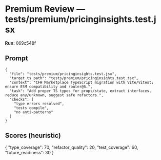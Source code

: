 # Premium Review — tests/premium/pricinginsights.test.jsx

**Run:** 069c548f

## Prompt

```
{
  "file": "tests/premium/pricinginsights.test.jsx",
  "target_ts_path": "tests/premium/pricinginsights.test.tsx",
  "context": "CFH Marketplace TypeScript migration with Vite/Vitest; ensure ESM compatibility and router@6.",
  "task": "Add proper TS types for props/state, extract interfaces, reduce any/unknown, suggest safe refactors.",
  "checks": [
    "type errors resolved",
    "tests compile",
    "no anti-patterns"
  ]
}
```

## Scores (heuristic)

{
  "type_coverage": 70,
  "refactor_quality": 20,
  "test_coverage": 60,
  "future_readiness": 30
}
